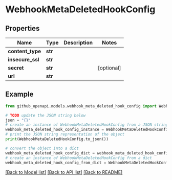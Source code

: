 # WebhookMetaDeletedHookConfig


## Properties

Name | Type | Description | Notes
------------ | ------------- | ------------- | -------------
**content_type** | **str** |  | 
**insecure_ssl** | **str** |  | 
**secret** | **str** |  | [optional] 
**url** | **str** |  | 

## Example

```python
from github_openapi.models.webhook_meta_deleted_hook_config import WebhookMetaDeletedHookConfig

# TODO update the JSON string below
json = "{}"
# create an instance of WebhookMetaDeletedHookConfig from a JSON string
webhook_meta_deleted_hook_config_instance = WebhookMetaDeletedHookConfig.from_json(json)
# print the JSON string representation of the object
print(WebhookMetaDeletedHookConfig.to_json())

# convert the object into a dict
webhook_meta_deleted_hook_config_dict = webhook_meta_deleted_hook_config_instance.to_dict()
# create an instance of WebhookMetaDeletedHookConfig from a dict
webhook_meta_deleted_hook_config_from_dict = WebhookMetaDeletedHookConfig.from_dict(webhook_meta_deleted_hook_config_dict)
```
[[Back to Model list]](../README.md#documentation-for-models) [[Back to API list]](../README.md#documentation-for-api-endpoints) [[Back to README]](../README.md)


